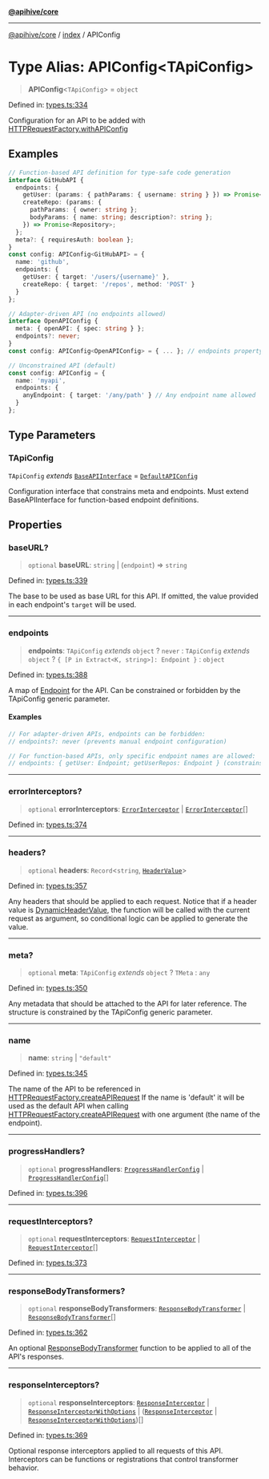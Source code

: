 [**@apihive/core**](../../README.md)

***

[@apihive/core](../../modules.md) / [index](../README.md) / APIConfig

# Type Alias: APIConfig\<TApiConfig\>

> **APIConfig**\<`TApiConfig`\> = `object`

Defined in: [types.ts:334](https://github.com/cleverplatypus/apihive-core/blob/917ef8bbf07171bc9393193650ebef9dbc655327/src/types.ts#L334)

Configuration for an API to be added with [HTTPRequestFactory.withAPIConfig](../classes/HTTPRequestFactory.md#withapiconfig)

## Examples

```ts
// Function-based API definition for type-safe code generation
interface GitHubAPI {
  endpoints: {
    getUser: (params: { pathParams: { username: string } }) => Promise<User>;
    createRepo: (params: {
      pathParams: { owner: string };
      bodyParams: { name: string; description?: string };
    }) => Promise<Repository>;
  };
  meta?: { requiresAuth: boolean };
}
const config: APIConfig<GitHubAPI> = {
  name: 'github',
  endpoints: {
    getUser: { target: '/users/{username}' },
    createRepo: { target: '/repos', method: 'POST' }
  }
};
```

```ts
// Adapter-driven API (no endpoints allowed)
interface OpenAPIConfig {
  meta: { openAPI: { spec: string } };
  endpoints?: never;
}
const config: APIConfig<OpenAPIConfig> = { ... }; // endpoints property forbidden
```

```ts
// Unconstrained API (default)
const config: APIConfig = {
  name: 'myapi',
  endpoints: {
    anyEndpoint: { target: '/any/path' } // Any endpoint name allowed
  }
};
```

## Type Parameters

### TApiConfig

`TApiConfig` *extends* [`BaseAPIInterface`](BaseAPIInterface.md) = [`DefaultAPIConfig`](DefaultAPIConfig.md)

Configuration interface that constrains meta and endpoints.
                      Must extend BaseAPIInterface for function-based endpoint definitions.

## Properties

### baseURL?

> `optional` **baseURL**: `string` \| (`endpoint`) => `string`

Defined in: [types.ts:339](https://github.com/cleverplatypus/apihive-core/blob/917ef8bbf07171bc9393193650ebef9dbc655327/src/types.ts#L339)

The base to be used as base URL for this API. If omitted, the value provided in each endpoint's `target` will be used.

***

### endpoints

> **endpoints**: `TApiConfig` *extends* `object` ? `never` : `TApiConfig` *extends* `object` ? `{ [P in Extract<K, string>]: Endpoint }` : `object`

Defined in: [types.ts:388](https://github.com/cleverplatypus/apihive-core/blob/917ef8bbf07171bc9393193650ebef9dbc655327/src/types.ts#L388)

A map of [Endpoint](Endpoint.md) for the API.
Can be constrained or forbidden by the TApiConfig generic parameter.

#### Examples

```ts
// For adapter-driven APIs, endpoints can be forbidden:
// endpoints?: never (prevents manual endpoint configuration)
```

```ts
// For function-based APIs, only specific endpoint names are allowed:
// endpoints: { getUser: Endpoint; getUserRepos: Endpoint } (constrains keys)
```

***

### errorInterceptors?

> `optional` **errorInterceptors**: [`ErrorInterceptor`](ErrorInterceptor.md) \| [`ErrorInterceptor`](ErrorInterceptor.md)[]

Defined in: [types.ts:374](https://github.com/cleverplatypus/apihive-core/blob/917ef8bbf07171bc9393193650ebef9dbc655327/src/types.ts#L374)

***

### headers?

> `optional` **headers**: `Record`\<`string`, [`HeaderValue`](HeaderValue.md)\>

Defined in: [types.ts:357](https://github.com/cleverplatypus/apihive-core/blob/917ef8bbf07171bc9393193650ebef9dbc655327/src/types.ts#L357)

Any headers that should be applied to each request.
Notice that if a header value is  [DynamicHeaderValue](DynamicHeaderValue.md),
the function will be called with the current request as argument,
so conditional logic can be applied to generate the value.

***

### meta?

> `optional` **meta**: `TApiConfig` *extends* `object` ? `TMeta` : `any`

Defined in: [types.ts:350](https://github.com/cleverplatypus/apihive-core/blob/917ef8bbf07171bc9393193650ebef9dbc655327/src/types.ts#L350)

Any metadata that should be attached to the API for later reference.
The structure is constrained by the TApiConfig generic parameter.

***

### name

> **name**: `string` \| `"default"`

Defined in: [types.ts:345](https://github.com/cleverplatypus/apihive-core/blob/917ef8bbf07171bc9393193650ebef9dbc655327/src/types.ts#L345)

The name of the API to be referenced in [HTTPRequestFactory.createAPIRequest](../classes/HTTPRequestFactory.md#createapirequest)
If the name is 'default' it will be used as the default API when calling [HTTPRequestFactory.createAPIRequest](../classes/HTTPRequestFactory.md#createapirequest)
with one argument (the name of the endpoint).

***

### progressHandlers?

> `optional` **progressHandlers**: [`ProgressHandlerConfig`](ProgressHandlerConfig.md) \| [`ProgressHandlerConfig`](ProgressHandlerConfig.md)[]

Defined in: [types.ts:396](https://github.com/cleverplatypus/apihive-core/blob/917ef8bbf07171bc9393193650ebef9dbc655327/src/types.ts#L396)

***

### requestInterceptors?

> `optional` **requestInterceptors**: [`RequestInterceptor`](RequestInterceptor.md) \| [`RequestInterceptor`](RequestInterceptor.md)[]

Defined in: [types.ts:373](https://github.com/cleverplatypus/apihive-core/blob/917ef8bbf07171bc9393193650ebef9dbc655327/src/types.ts#L373)

***

### responseBodyTransformers?

> `optional` **responseBodyTransformers**: [`ResponseBodyTransformer`](ResponseBodyTransformer.md) \| [`ResponseBodyTransformer`](ResponseBodyTransformer.md)[]

Defined in: [types.ts:362](https://github.com/cleverplatypus/apihive-core/blob/917ef8bbf07171bc9393193650ebef9dbc655327/src/types.ts#L362)

An optional [ResponseBodyTransformer](ResponseBodyTransformer.md) function to be applied to all of
the API's responses.

***

### responseInterceptors?

> `optional` **responseInterceptors**: [`ResponseInterceptor`](ResponseInterceptor.md) \| [`ResponseInterceptorWithOptions`](ResponseInterceptorWithOptions.md) \| ([`ResponseInterceptor`](ResponseInterceptor.md) \| [`ResponseInterceptorWithOptions`](ResponseInterceptorWithOptions.md))[]

Defined in: [types.ts:369](https://github.com/cleverplatypus/apihive-core/blob/917ef8bbf07171bc9393193650ebef9dbc655327/src/types.ts#L369)

Optional response interceptors applied to all requests of this API.
Interceptors can be functions or registrations that control transformer behavior.
